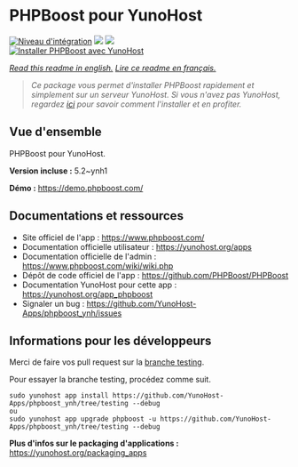 # PHPBoost pour YunoHost

[![Niveau d'intégration](https://dash.yunohost.org/integration/phpboost.svg)](https://dash.yunohost.org/appci/app/phpboost) ![](https://ci-apps.yunohost.org/ci/badges/phpboost.status.svg) ![](https://ci-apps.yunohost.org/ci/badges/phpboost.maintain.svg)  
[![Installer PHPBoost avec YunoHost](https://install-app.yunohost.org/install-with-yunohost.svg)](https://install-app.yunohost.org/?app=phpboost)

*[Read this readme in english.](./README.md)*
*[Lire ce readme en français.](./README_fr.md)*

> *Ce package vous permet d'installer PHPBoost rapidement et simplement sur un serveur YunoHost.
Si vous n'avez pas YunoHost, regardez [ici](https://yunohost.org/#/install) pour savoir comment l'installer et en profiter.*

## Vue d'ensemble

PHPBoost pour YunoHost.

**Version incluse :** 5.2~ynh1

**Démo :** https://demo.phpboost.com/

## Documentations et ressources

* Site officiel de l'app : https://www.phpboost.com/
* Documentation officielle utilisateur : https://yunohost.org/apps
* Documentation officielle de l'admin : https://www.phpboost.com/wiki/wiki.php
* Dépôt de code officiel de l'app : https://github.com/PHPBoost/PHPBoost
* Documentation YunoHost pour cette app : https://yunohost.org/app_phpboost
* Signaler un bug : https://github.com/YunoHost-Apps/phpboost_ynh/issues

## Informations pour les développeurs

Merci de faire vos pull request sur la [branche testing](https://github.com/YunoHost-Apps/phpboost_ynh/tree/testing).

Pour essayer la branche testing, procédez comme suit.
```
sudo yunohost app install https://github.com/YunoHost-Apps/phpboost_ynh/tree/testing --debug
ou
sudo yunohost app upgrade phpboost -u https://github.com/YunoHost-Apps/phpboost_ynh/tree/testing --debug
```

**Plus d'infos sur le packaging d'applications :** https://yunohost.org/packaging_apps